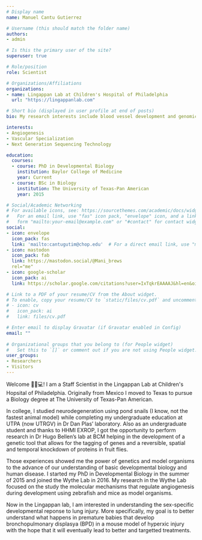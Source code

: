 ```yaml
---
# Display name
name: Manuel Cantu Gutierrez

# Username (this should match the folder name)
authors:
- admin

# Is this the primary user of the site?
superuser: true

# Role/position
role: Scientist

# Organizations/Affiliations
organizations:
- name: Lingappan Lab at Children's Hospital of Philadelphia
  url: "https://lingappanlab.com"

# Short bio (displayed in user profile at end of posts)
bio: My research interests include blood vessel development and genomics.

interests:
- Angiogenesis
- Vascular Specialization
- Next Generation Sequencing Technology

education:
  courses:
  - course: PhD in Developmental Biology
    institution: Baylor College of Medicine
    year: Current
  - course: BSc in Biology
    institution: The University of Texas-Pan American
    year: 2015

# Social/Academic Networking
# For available icons, see: https://sourcethemes.com/academic/docs/widgets/#icons
#   For an email link, use "fas" icon pack, "envelope" icon, and a link in the
#   form "mailto:your-email@example.com" or "#contact" for contact widget.
social:
- icon: envelope
  icon_pack: fas
  link: 'mailto:cantugutim@chop.edu'  # For a direct email link, use "mailto:mguiterr@bcm.edu".
- icon: mastodon
  icon_pack: fab
  link: https://mastodon.social/@Mani_brews
  rel="me"
- icon: google-scholar
  icon_pack: ai
  link: https://scholar.google.com/citations?user=IxTqkrEAAAAJ&hl=en&oi=ao

# Link to a PDF of your resume/CV from the About widget.
# To enable, copy your resume/CV to `static/files/cv.pdf` and uncomment the lines below.  
# - icon: cv
#   icon_pack: ai
#   link: files/cv.pdf

# Enter email to display Gravatar (if Gravatar enabled in Config)
email: ""
  
# Organizational groups that you belong to (for People widget)
#   Set this to `[]` or comment out if you are not using People widget.  
user_groups:
- Researchers
- Visitors
---
```



Welcome 👨🏻💻!
I am a Staff Scientist in the Lingappan Lab at Children's Hopsital of Philadelphia. Originally from Mexico I moved to Texas to pursue a Biology degree at The University of Texas-Pan American.

In college, I studied neurodegeneration using pond snails (I know, not the fastest animal model) while completing my undergraduate education at UTPA (now UTRGV) in Dr Dan Plas’ laboratory. Also as an undergraduate student and thanks to HHMI EXROP, I got the opportunity to perform research in Dr Hugo Bellen’s lab at BCM helping in the development of a genetic tool that allows for the tagging of genes and a reversible, spatial and temporal knockdown of proteins in fruit flies.

Those experiences showed me the power of genetics and model organisms to the advance of our understanding of basic developmental biology and human disease. I started my PhD in Developmental Biology in the summer of 2015 and joined the Wythe Lab in 2016. My research in the Wythe Lab focused on the study the molecular mechanisms that regulate angiogenesis during development using zebrafish and mice as model organisms. 

Now in the Lingappan lab, I am interested in understanding the sex-specific developmental reponse to lung injury. More specifically, my goal is to better understand what happens in premature babies that develop bronchopulmonary displasya (BPD) in a mouse model of hyperxic injury with the hope that it will eventually lead to better and targetted treatments. 
